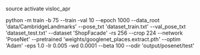source activate visloc_apr

python -m train -b 75 --train -val 10 --epoch 1000 --data_root 'data/CambridgeLandmarks' --pose_txt 'dataset_train.txt' --val_pose_txt 'dataset_test.txt' --dataset 'ShopFacade' -rs 256 --crop 224 --network 'PoseNet' --pretrained 'weights/googlenet_places.extract.pth' --optim 'Adam' -eps 1.0 -lr 0.005 -wd 0.0001 --beta 100 --odir 'output/posenet/test'